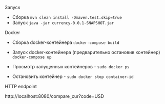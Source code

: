 Запуск 

* Сборка `mvn clean install -Dmaven.test.skip=true`
* Запуск `java -jar currency-0.0.1-SNAPSHOT.jar`

Docker

* Сборка docker-контейнера `docker-compose build`
* Запуск docker-контейнера (предварительно остановив контейнер) `docker-compose up`


* Просмотр запущенных контейнеров - `sudo docker ps`
* Остановить контейнер            - `sudo docker stop container-id`

HTTP endpoint 

http://localhost:8080/compare_cur?code=USD